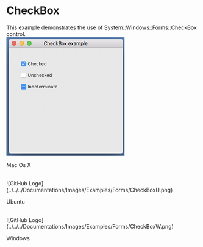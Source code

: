 # CheckBox
This example demonstrates the use of System::Windows::Forms::CheckBox control.
<BR>
![GitHub Logo](../../../Documentations/Images/Examples/Forms/CheckBoxM.png)
<p align="left">Mac Os X</p>
<BR>
![GitHub Logo](../../../Documentations/Images/Examples/Forms/CheckBoxU.png)
<p align="left">Ubuntu</p>
<BR>
![GitHub Logo](../../../Documentations/Images/Examples/Forms/CheckBoxW.png)
<p align="left">Windows</p>
<BR>
